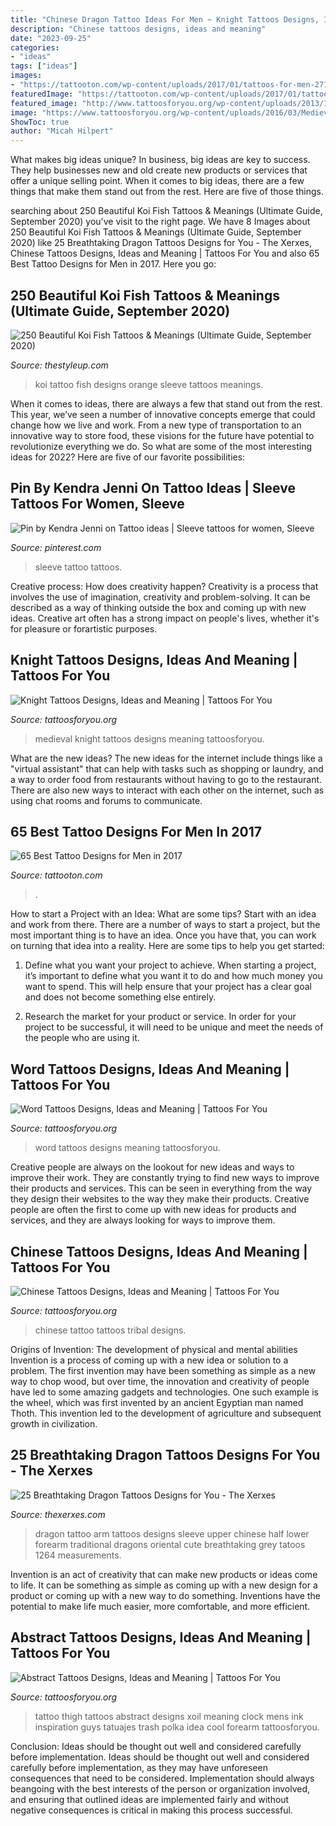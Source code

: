 ```yaml
---
title: "Chinese Dragon Tattoo Ideas For Men ~ Knight Tattoos Designs, Ideas And Meaning"
description: "Chinese tattoos designs, ideas and meaning"
date: "2023-09-25"
categories:
- "ideas"
tags: ["ideas"]
images:
- "https://tattooton.com/wp-content/uploads/2017/01/tattoos-for-men-271.jpg"
featuredImage: "https://tattooton.com/wp-content/uploads/2017/01/tattoos-for-men-271.jpg"
featured_image: "http://www.tattoosforyou.org/wp-content/uploads/2013/10/Chinese-Tribal-Tattoo-744x1024.jpg"
image: "https://www.tattoosforyou.org/wp-content/uploads/2016/03/Medieval-Knight-Tattoos-1.jpg"
ShowToc: true
author: "Micah Hilpert"
---
```



What makes big ideas unique?
In business, big ideas are key to success. They help businesses new and old create new products or services that offer a unique selling point. When it comes to big ideas, there are a few things that make them stand out from the rest. Here are five of those things.

	

		
searching about 250 Beautiful Koi Fish Tattoos &amp; Meanings (Ultimate Guide, September 2020) you've visit to the right page. We have 8 Images about 250 Beautiful Koi Fish Tattoos &amp; Meanings (Ultimate Guide, September 2020) like 25 Breathtaking Dragon Tattoos Designs for You - The Xerxes, Chinese Tattoos Designs, Ideas and Meaning | Tattoos For You and also 65 Best Tattoo Designs for Men in 2017. Here you go:
		
    
## 250 Beautiful Koi Fish Tattoos &amp; Meanings (Ultimate Guide, September 2020)

<img loading=lazy src="https://thestyleup.com/wp-content/uploads/2015/03/back-koi-tattoo-with-orange-flowers.jpg" onerror="this.onerror=null;this.src='https://tse2.mm.bing.net/th?id=OIP.lpOdk-r4P_wWmvp2A1cZyAHaKq&amp;pid=15.1';" alt="250 Beautiful Koi Fish Tattoos &amp; Meanings (Ultimate Guide, September 2020)">

_Source: thestyleup.com_

>koi tattoo fish designs orange sleeve tattoos meanings. 

	

When it comes to ideas, there are always a few that stand out from the rest. This year, we’ve seen a number of innovative concepts emerge that could change how we live and work. From a new type of transportation to an innovative way to store food, these visions for the future have potential to revolutionize everything we do. So what are some of the most interesting ideas for 2022? Here are five of our favorite possibilities:

    
## Pin By Kendra Jenni On Tattoo Ideas | Sleeve Tattoos For Women, Sleeve

<img loading=lazy src="https://i.pinimg.com/736x/6d/50/65/6d50656a0ab0065b716d4dd487f8ddd2.jpg" onerror="this.onerror=null;this.src='https://tse2.mm.bing.net/th?id=OIP.z5VFJ-6B9ohYxYtpAkEXsQHaKL&amp;pid=15.1';" alt="Pin by Kendra Jenni on Tattoo ideas | Sleeve tattoos for women, Sleeve">

_Source: pinterest.com_

>sleeve tattoo tattoos. 

	

Creative process: How does creativity happen?
Creativity is a process that involves the use of imagination, creativity and problem-solving. It can be described as a way of thinking outside the box and coming up with new ideas. Creative art often has a strong impact on people's lives, whether it's for pleasure or forartistic purposes.

    
## Knight Tattoos Designs, Ideas And Meaning | Tattoos For You

<img loading=lazy src="https://www.tattoosforyou.org/wp-content/uploads/2016/03/Medieval-Knight-Tattoos-1.jpg" onerror="this.onerror=null;this.src='https://tse4.mm.bing.net/th?id=OIP.DMxcRh73r1XHniseAGuE8QHaJ4&amp;pid=15.1';" alt="Knight Tattoos Designs, Ideas and Meaning | Tattoos For You">

_Source: tattoosforyou.org_

>medieval knight tattoos designs meaning tattoosforyou. 

	

What are the new ideas?
The new ideas for the internet include things like a "virtual assistant" that can help with tasks such as shopping or laundry, and a way to order food from restaurants without having to go to the restaurant. There are also new ways to interact with each other on the internet, such as using chat rooms and forums to communicate.

    
## 65 Best Tattoo Designs For Men In 2017

<img loading=lazy src="https://tattooton.com/wp-content/uploads/2017/01/tattoos-for-men-271.jpg" onerror="this.onerror=null;this.src='https://tse4.mm.bing.net/th?id=OIP.l1QcJwVZfWe-_yq_yYH7SQHaJ4&amp;pid=15.1';" alt="65 Best Tattoo Designs for Men in 2017">

_Source: tattooton.com_

>. 

	

How to start a Project with an Idea: What are some tips?
Start with an idea and work from there. There are a number of ways to start a project, but the most important thing is to have an idea. Once you have that, you can work on turning that idea into a reality. Here are some tips to help you get started:
1. Define what you want your project to achieve. When starting a project, it’s important to define what you want it to do and how much money you want to spend. This will help ensure that your project has a clear goal and does not become something else entirely.

2. Research the market for your product or service. In order for your project to be successful, it will need to be unique and meet the needs of the people who are using it.

    
## Word Tattoos Designs, Ideas And Meaning | Tattoos For You

<img loading=lazy src="http://www.tattoosforyou.org/wp-content/uploads/2013/09/Beautiful-Word-Tattoos-767x1024.jpg" onerror="this.onerror=null;this.src='https://tse2.mm.bing.net/th?id=OIP.6I99SL41ML1btNBXXpNYEgHaJ4&amp;pid=15.1';" alt="Word Tattoos Designs, Ideas and Meaning | Tattoos For You">

_Source: tattoosforyou.org_

>word tattoos designs meaning tattoosforyou. 

	

Creative people are always on the lookout for new ideas and ways to improve their work. They are constantly trying to find new ways to improve their products and services. This can be seen in everything from the way they design their websites to the way they make their products. Creative people are often the first to come up with new ideas for products and services, and they are always looking for ways to improve them.

    
## Chinese Tattoos Designs, Ideas And Meaning | Tattoos For You

<img loading=lazy src="http://www.tattoosforyou.org/wp-content/uploads/2013/10/Chinese-Tribal-Tattoo-744x1024.jpg" onerror="this.onerror=null;this.src='https://tse1.mm.bing.net/th?id=OIP.5JxnAMzq3-y502QqxzVT0AHaKM&amp;pid=15.1';" alt="Chinese Tattoos Designs, Ideas and Meaning | Tattoos For You">

_Source: tattoosforyou.org_

>chinese tattoo tattoos tribal designs. 

	

Origins of Invention: The development of physical and mental abilities
Invention is a process of coming up with a new idea or solution to a problem. The first invention may have been something as simple as a new way to chop wood, but over time, the innovation and creativity of people have led to some amazing gadgets and technologies. One such example is the wheel, which was first invented by an ancient Egyptian man named Thoth. This invention led to the development of agriculture and subsequent growth in civilization.

    
## 25 Breathtaking Dragon Tattoos Designs For You - The Xerxes

<img loading=lazy src="http://www.thexerxes.com/wp-content/uploads/2016/02/Dragon-Upper-Arm-Tattoos.jpg" onerror="this.onerror=null;this.src='https://tse3.mm.bing.net/th?id=OIP.M1Vc7zeCkGmbSPRRFhDZTwHaLs&amp;pid=15.1';" alt="25 Breathtaking Dragon Tattoos Designs for You - The Xerxes">

_Source: thexerxes.com_

>dragon tattoo arm tattoos designs sleeve upper chinese half lower forearm traditional dragons oriental cute breathtaking grey tatoos 1264 measurements. 

	

Invention is an act of creativity that can make new products or ideas come to life. It can be something as simple as coming up with a new design for a product or coming up with a new way to do something. Inventions have the potential to make life much easier, more comfortable, and more efficient.

    
## Abstract Tattoos Designs, Ideas And Meaning | Tattoos For You

<img loading=lazy src="https://www.tattoosforyou.org/wp-content/uploads/2016/05/Abstract-Tattoo-for-Men.jpg" onerror="this.onerror=null;this.src='https://tse2.mm.bing.net/th?id=OIP._F_oUBzSK7NquKsMtYnvGAHaJ4&amp;pid=15.1';" alt="Abstract Tattoos Designs, Ideas and Meaning | Tattoos For You">

_Source: tattoosforyou.org_

>tattoo thigh tattoos abstract designs xoil meaning clock mens ink inspiration guys tatuajes trash polka idea cool forearm tattoosforyou. 

	

Conclusion: Ideas should be thought out well and considered carefully before implementation.
Ideas should be thought out well and considered carefully before implementation, as they may have unforeseen consequences that need to be considered. Implementation should always beangoing with the best interests of the person or organization involved, and ensuring that outlined ideas are implemented fairly and without negative consequences is critical in making this process successful.

